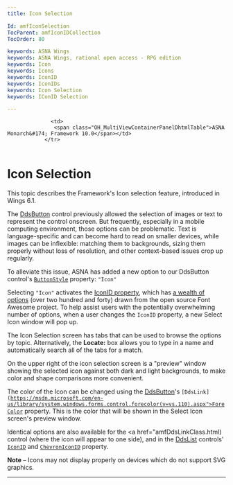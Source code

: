 ```yaml
---
title: Icon Selection

Id: amfIconSelection
TocParent: amfIconIDCollection
TocOrder: 80

keywords: ASNA Wings
keywords: ASNA Wings, rational open access - RPG edition
keywords: Icon
keywords: Icons
keywords: IconID
keywords: IconIDs
keywords: Icon Selection
keywords: IConID Selection

---
```


<table>
			    <tr>

			      <td>
				   <span class="OH_MultiViewContainerPanelDhtmlTable">ASNA Monarch&#174; Framework 10.0</span></td>
			    </tr>
</table>

# Icon Selection
This topic describes the Framework's Icon selection feature, introduced in Wings 6.1. 

The [DdsButton](amfUnderstandingButtons.html) control previously allowed the selection of images or text to represent the control onscreen. But frequently, especially in a mobile computing environment, those options can be problematic. Text is language-specific and can become hard to read on smaller devices, while images can be inflexible: matching them to backgrounds, sizing them properly without loss of resolution, and other context-based issues crop up regularly. 

To alleviate this issue, ASNA has added a new option to our DdsButton control's <code>[ButtonStyle](amfDdsButtonClassButtonStyle.html)</code> property: <code>"Icon"</code>

Selecting <code>"Icon"</code> activates the [IconID property](amfDdsButtonClassIcon.html), which has [a wealth of options](amfIconIDCollection.html) (over two hundred and forty) drawn from the open source Font Awesome project. To help assist users with the potentially overwhelming number of options, when a user changes the <code>IconID</code> property, a new Select Icon window will pop up.

The Icon Selection screen has tabs that can be used to browse the options by topic. Alternatively, the **Locate:** box allows you to type in a name and automatically search all of the tabs for a match.

On the upper right of the icon selection screen is a "preview" window showing the selected icon against both dark and light backgrounds, to make color and shape comparisons more convenient. 

The color of the Icon can be changed using the [DdsButton](amfDdsButtonClass.html)'s <code>[DdsLink](https://msdn.microsoft.com/en-us/library/system.windows.forms.control.forecolor(v=vs.110).aspx">ForeColor</a></code> property. This is the color that will be shown in the Select Icon screen's preview window. 

Identical options are also available for the <a href="amfDdsLinkClass.html) control (where the icon will appear to one side), and in the [DdsList](amfDdsListClass.html) controls' <code>[IconID](amfDdsListClassIconIDProperty.html)</code> and <code>[ChevronIconID](amfDdsListClassChevronIconID.html)</code> property.

**Note** &#8211; Icons may not display properly on devices which do not support SVG graphics.

---


